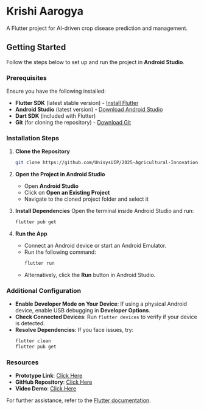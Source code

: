 # Krishi Aarogya

A Flutter project for AI-driven crop disease prediction and management.

## Getting Started

Follow the steps below to set up and run the project in **Android Studio**.

### Prerequisites

Ensure you have the following installed:

- **Flutter SDK** (latest stable version) - [Install Flutter](https://flutter.dev/docs/get-started/install)
- **Android Studio** (latest version) - [Download Android Studio](https://developer.android.com/studio)
- **Dart SDK** (included with Flutter)
- **Git** (for cloning the repository) - [Download Git](https://git-scm.com/)

### Installation Steps

1. **Clone the Repository**
   ```sh
   git clone https://github.com/UnisysUIP/2025-Agricultural-Innovation.git
   
   ```

2. **Open the Project in Android Studio**
    - Open **Android Studio**
    - Click on **Open an Existing Project**
    - Navigate to the cloned project folder and select it

3. **Install Dependencies**
   Open the terminal inside Android Studio and run:
   ```sh
   flutter pub get
   ```

4. **Run the App**
    - Connect an Android device or start an Android Emulator.
    - Run the following command:
      ```sh
      flutter run
      ```
    - Alternatively, click the **Run** button in Android Studio.

### Additional Configuration

- **Enable Developer Mode on Your Device**: If using a physical Android device, enable USB debugging in **Developer Options**.
- **Check Connected Devices**: Run `flutter devices` to verify if your device is detected.
- **Resolve Dependencies**: If you face issues, try:
  ```sh
  flutter clean
  flutter pub get
  ```

### Resources

- **Prototype Link**: [Click Here](https://sih-1638.vercel.app/)
- **GitHub Repository**: [Click Here](https://github.com/AjayRauniyar/SIH-1638)
- **Video Demo**: [Click Here](https://drive.google.com/file/d/1IUIm38H3GS4mX5eTNzxsu_D-F-HFMEj9/view?usp=drive_link)

For further assistance, refer to the [Flutter documentation](https://docs.flutter.dev/).


